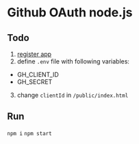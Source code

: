 # Github OAuth node.js

## Todo

1. [register app](https://github.com/settings/applications/new)
2. define `.env` file with following variables:

- GH_CLIENT_ID
- GH_SECRET

3. change `clientId` in `/public/index.html`

## Run
`npm i`
`npm start`